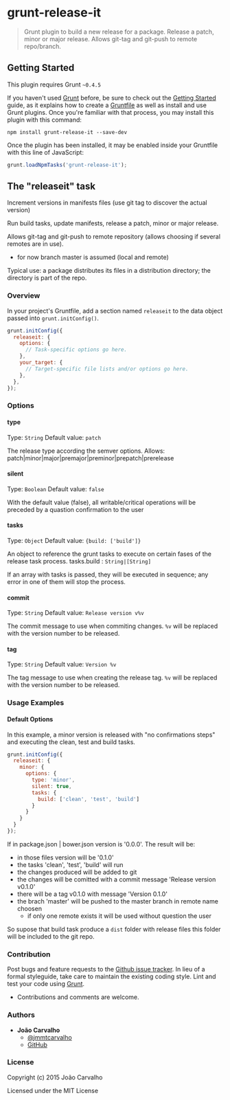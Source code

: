 # grunt-release-it

> Grunt plugin to build a new release for a package. Release a patch, minor or major release. Allows git-tag and git-push to remote repo/branch.

## Getting Started
This plugin requires Grunt `~0.4.5`

If you haven't used [Grunt](http://gruntjs.com/) before, be sure to check out the [Getting Started](http://gruntjs.com/getting-started) guide, as it explains how to create a [Gruntfile](http://gruntjs.com/sample-gruntfile) as well as install and use Grunt plugins. Once you're familiar with that process, you may install this plugin with this command:

```shell
npm install grunt-release-it --save-dev
```

Once the plugin has been installed, it may be enabled inside your Gruntfile with this line of JavaScript:

```js
grunt.loadNpmTasks('grunt-release-it');
```

## The "releaseit" task

Increment versions in manifests files (use git tag to discover the actual version)

Run build tasks, update manifests, release a patch, minor or major release.

Allows git-tag and git-push to remote repository (allows choosing if several remotes are in use).

* for now branch master is assumed (local and remote)

Typical use: a package distributes its files in a distribution directory; the directory is part of the repo.   

### Overview
In your project's Gruntfile, add a section named `releaseit` to the data object passed into `grunt.initConfig()`.

```js
grunt.initConfig({
  releaseit: {
    options: {
      // Task-specific options go here.
    },
    your_target: {
      // Target-specific file lists and/or options go here.
    },
  },
});
```

### Options

#### type
Type: `String`
Default value: `patch`

The release type according the semver options. Allows:
patch|minor|major|premajor|preminor|prepatch|prerelease

#### silent
Type: `Boolean`
Default value: `false`

With the default value (false), all writable/critical operations will be preceded by a quastion confirmation to the user

#### tasks
Type: `Object`
Default value: `{build: ['build']}`

An object to reference the grunt tasks to execute on certain fases of the release task process.
tasks.build : `String|[String]`

If an array with tasks is passed, they will be executed in sequence; any error in one of them will stop the process. 

#### commit
Type: `String`
Default value: `Release version v%v`

The commit message to use when commiting changes. `%v` will be replaced with the version number to be released.

#### tag
Type: `String`
Default value: `Version %v`

The tag message to use when creating the release tag. `%v` will be replaced with the version number to be released.



### Usage Examples

#### Default Options
In this example, a minor version is released with "no confirmations steps" and executing the clean, test and build tasks. 

```js
grunt.initConfig({
  releaseit: {
    minor: {
      options: {
        type: 'minor',
        silent: true,
        tasks: {
          build: ['clean', 'test', 'build']
        }
      }
    }    
  }
});
```

If in package.json | bower.json version is '0.0.0'. 
The result will be:
- in those files version will be '0.1.0'
- the tasks 'clean', 'test', 'build' will run
- the changes produced will be added to git
- the changes will be comitted with a commit message 'Release version v0.1.0'
- there will be a tag v0.1.0 with message 'Version 0.1.0'
- the brach 'master' will be pushed to the master branch in remote name choosen
  - if only one remote exists it will be used without question the user

So supose that build task produce a `dist` folder with release files this folder will be included to the git repo.

### Contribution

Post bugs and feature requests to the [Github issue tracker](https://github.com/borntorun/grunt-release-it/issues). In lieu of a formal styleguide, take care to maintain the existing coding style. Lint and test your code using [Grunt](https://github.com/gruntjs/grunt).
* Contributions and comments are welcome.

### Authors

* **João Carvalho** 
  * [@jmmtcarvalho](https://twitter.com/jmmtcarvalho) 
  * [GitHub](https://github.com/borntorun)

### License

Copyright (c) 2015 João Carvalho

Licensed under the MIT License
